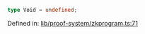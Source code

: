 ```ts
type Void = undefined;
```

Defined in: [lib/proof-system/zkprogram.ts:71](https://github.com/o1-labs/o1js/blob/89b7d1522af805d6d4c45a96d7a9cbc29a457aec/src/lib/proof-system/zkprogram.ts#L71)
